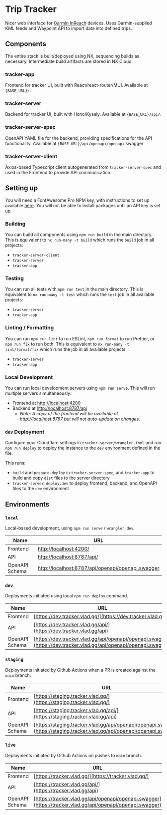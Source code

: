 # Trip Tracker

Nicer web interface for [Garmin InReach](https://www.garmin.com/en-US/c/outdoor-recreation/satellite-communicators/) devices. Uses Garmin-supplied KML feeds and Waypoint API to import data into defined trips.

## Components

The entire stack is built/deployed using NX, sequencing builds as necessary. Intermediate build artifacts are stored in NX Cloud.

### tracker-app

Frontend for tracker UI, built with React/react-router/MUI. Available at `{BASE_URL}/`.

### tracker-server

Backend for tracker UI, built with Hono/Kysely. Available at `{BASE_URL}/api/`.

### tracker-server-spec

OpenAPI YAML file for the backend, providing specifications for the API functionality. Available at `{BASE_URL}/api/openapi/openapi`.swagger

### tracker-server-client

Axios-based Typescript client autogenerated from `tracker-server-spec` and used in the Frontend to provide API communication.

## Setting up

You will need a FontAwesome Pro NPM key, with instructions to set up available [here](https://fontawesome.com/docs/web/setup/packages). You will not be able to install packages until an API key is set up.

### Building

You can build all components using `npm run build` in the main directory. This is equivalent to `nx run-many -t build` which runs the `build` job in all projects:

- `tracker-server-client`
- `tracker-server`
- `tracker-app`

### Testing

You can run all tests with `npm run test` in the main directory. This is equivalent to `nx run-many -t test` which runs the `test` job in all available projects:

- `tracker-server`
- `tracker-app`

### Linting / Formatting

You can run `npm run lint` to run ESLint, `npm run format` to run Prettier, or `npm run fix` to run both. This is equivalent to `nx run-many -t lint/format/fix` which runs the job in all available projects:

- `tracker-server`
- `tracker-app`

### Local Development

You can run local development servers using `npm run serve`. This will run multiple servers simultaneously:

- Frontend at [http://localhost:4200](http://localhost:4200)
- Backend at [http://localhost:8787/api](http://localhost:8787/api)
  - _Note: A copy of the frontend will be available at [http://localhost:8787](http://localhost:8787) but will not auto-update on changes._

### `dev` Deployment

Configure your Cloudflare settings in `tracker-server/wrangler.toml` and run `npm run deploy` to deploy the instance to the `dev` environment defined in the file.

This runs:

- `build` and `prepare-deploy` in `tracker-server-spec`, and `tracker-app` to build and copy `dist` files to the server directory
- `tracker-server:deploy:dev` to deploy frontend, backend, and OpenAPI files to the `dev` environment

## Environments

### `local`

Local-based development, using `npm run serve` / `wrangler dev`.

| Name           | URL                                                                                                    |
|----------------|--------------------------------------------------------------------------------------------------------|
| Frontend       | [http://localhost:4200/](http://localhost:4200/)                                                       |
| API            | [http://localhost:8787/api/](http://localhost:8787/api)                                                |
| OpenAPI Schema | [http://localhost:8787/api/openapi/openapi.swagger](http://localhost:8787/api/openapi/openapi.swagger) |

### `dev`

Deployments initiated using local `npm run deploy` command.

| Name           | URL                                                                                                                  |
|----------------|----------------------------------------------------------------------------------------------------------------------|
| Frontend       | [https://dev.tracker.vlad.gg/](https://dev.tracker.vlad.gg/)                                                       |
| API            | [https://dev.tracker.vlad.gg/api/](https://dev.tracker.vlad.gg/api)                                                |
| OpenAPI Schema | [https://dev.tracker.vlad.gg/api/openapi/openapi.swagger](https://dev.tracker.vlad.gg/api/openapi/openapi.swagger) |

### `staging`

Deployments initiated by Github Actions when a PR is created against the `main` branch.

| Name           | URL                                                                                                                          |
|----------------|------------------------------------------------------------------------------------------------------------------------------|
| Frontend       | [https://staging.tracker.vlad.gg/](https://staging.tracker.vlad.gg/)                                                       |
| API            | [https://staging.tracker.vlad.gg/api/](https://staging.tracker.vlad.gg/api)                                                |
| OpenAPI Schema | [https://staging.tracker.vlad.gg/api/openapi/openapi.swagger](https://staging.tracker.vlad.gg/api/openapi/openapi.swagger) |

### `live`

Deployments initiated by Github Actions on pushes to `main` branch.

| Name           | URL                                                                                                          |
|----------------|--------------------------------------------------------------------------------------------------------------|
| Frontend       | [https://tracker.vlad.gg/](https://tracker.vlad.gg/)                                                       |
| API            | [https://tracker.vlad.gg/api/](https://tracker.vlad.gg/api)                                                |
| OpenAPI Schema | [https://tracker.vlad.gg/api/openapi/openapi.swagger](https://tracker.vlad.gg/api/openapi/openapi.swagger) |
